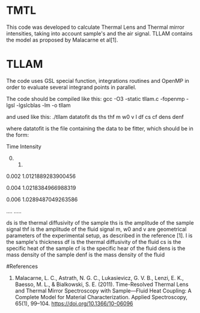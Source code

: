 # TMTL
This code was developed to calculate Thermal Lens and Thermal mirror intensities, taking into account sample's and the 
air signal. TLLAM contains the model as proposed by Malacarne et al[1].

# TLLAM
The code uses GSL special function, integrations routines and OpenMP in order to evaluate several integrand points in parallel. 

The code should be compiled like this:
gcc -O3 -static tllam.c -fopenmp -lgsl -lgslcblas -lm -o tllam

and used like this:
./tllam datatofit ds ths thf m w0 v l df cs cf dens denf

where datatofit is the file containing the data to be fitter, which should be in the form:

Time  Intensity

0.	  1.

0.002	1.0121889283900456

0.004	1.0218384966988319

0.006	1.0289487049263586

....  .....

ds is the thermal diffusivity of the sample
ths is the amplitude of the sample signal
thf is the amplitude of the fluid signal
m, w0 and v are geometrical parameters of the experimental setup, as described in the reference [1].
l is the sample's thickness
df is the thermal diffusivity of the fluid
cs is the specific heat of the sample
cf is the specific hear of the fluid
dens is the mass density of the sample
denf is the mass density of the fluid


#References
1. Malacarne, L. C., Astrath, N. G. C., Lukasievicz, G. V. B., Lenzi, E. K., Baesso, M. L., & Bialkowski, S. E. (2011). Time-Resolved Thermal Lens and Thermal Mirror Spectroscopy with Sample—Fluid Heat Coupling: A Complete Model for Material Characterization. Applied Spectroscopy, 65(1), 99–104. https://doi.org/10.1366/10-06096

